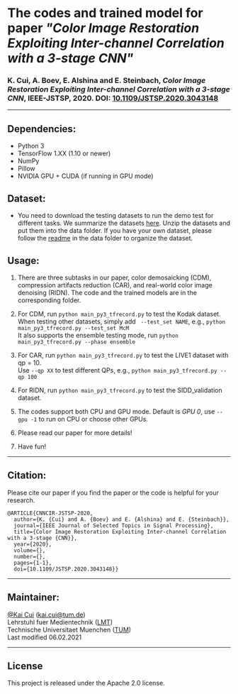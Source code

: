 # The codes and trained model for paper *"Color Image Restoration Exploiting Inter-channel Correlation with a 3-stage CNN"*

### K. Cui, A. Boev, E. Alshina and E. Steinbach, *Color Image Restoration Exploiting Inter-channel Correlation with a 3-stage CNN*, IEEE-JSTSP, 2020. DOI: [10.1109/JSTSP.2020.3043148](https://10.1109/JSTSP.2020.3043148)

---
## Dependencies: 

- Python 3
- TensorFlow 1.XX (1.10 or newer)
- NumPy
- Pillow
- NVIDIA GPU + CUDA (if running in GPU mode)

## Dataset:

- You need to download the testing datasets to run the demo test for different tasks. We summarize the datasets [here](https://tumde-my.sharepoint.com/:f:/g/personal/kai_cui_tum_de/Elln4Vp3-AdBqCHtvuHe4VMB0tQdIV238QuTHMJjum0vYg?e=B2y4nR). Unzip the datasets and put them into the data folder. If you have your own dataset, please follow the [readme](./data/readme.md) in the data folder to organize the dataset.

## Usage:

1. There are three subtasks in our paper, color demosaicking (CDM), compression artifacts reduction (CAR), and real-world color image denoising (RIDN). The code and the trained models are in the corresponding folder.

2. For CDM, run `python main_py3_tfrecord.py` to test the Kodak dataset.  
When testing other datasets, simply add ` --test_set NAME`, e.g., `python main_py3_tfrecord.py --test_set McM`  
It also supports the ensemble testing mode, run `python main_py3_tfrecord.py --phase ensemble`

3. For CAR, run `python main_py3_tfrecord.py` to test the LIVE1 dataset with qp = 10.  
Use `--qp XX` to test different QPs, e.g., `python main_py3_tfrecord.py --qp 100` 

4. For RIDN, run `python main_py3_tfrecord.py` to test the SIDD_validation dataset.

5. The codes support both CPU and GPU mode. Default is *GPU 0*, use `--gpu -1` to run on CPU or choose other GPUs.

6. Please read our paper for more details!

7. Have fun!

---
## Citation:
Please cite our paper if you find the paper or the code is helpful for your research.

```
@ARTICLE{CNNCIR-JSTSP-2020,  
  author={K. {Cui} and A. {Boev} and E. {Alshina} and E. {Steinbach}},  
  journal={IEEE Journal of Selected Topics in Signal Processing},  
  title={Color Image Restoration Exploiting Inter-channel Correlation with a 3-stage {CNN}},   
  year={2020},  
  volume={},  
  number={},  
  pages={1-1},  
  doi={10.1109/JSTSP.2020.3043148}}
```
---
## Maintainer:

[@Kai Cui](https://github.com/amnesiack) (<kai.cui@tum.de>)  
Lehrstuhl fuer Medientechnik ([LMT](https://www.ei.tum.de/en/lmt/home/))  
Technische Universitaet Muenchen ([TUM](https://www.tum.de))  
Last modified 06.02.2021

---

## License
This project is released under the Apache 2.0 license.